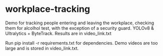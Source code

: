 # workplace-tracking
Demo for tracking people entering and leaving the workplace, checking them for alcolhol test, with the exception of a security guard. YOLOv8 & Ultralytics + ByteTrack. Results are in video_link.txt

Run pip install -r requirements.txt for dependencies. Demo videos are too large and is stored in video_link.txt.
